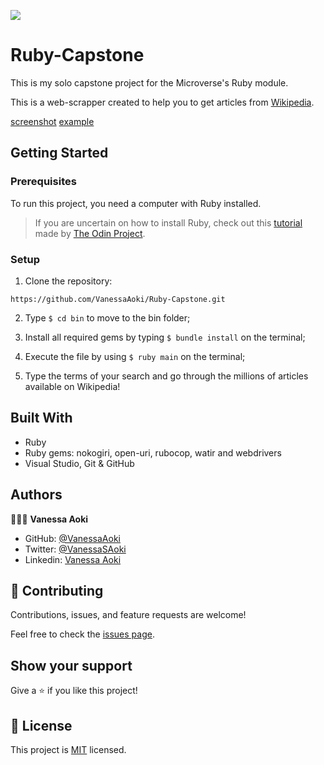 
![](https://img.shields.io/badge/Microverse-blueviolet)

# Ruby-Capstone
This is my solo capstone project for the Microverse's Ruby module.

This is a web-scrapper created to help you to get articles from [Wikipedia](https://en.wikipedia.org/wiki/Main_Page).

[screenshot](./images/screenshot.png)
[example](./images/example.png)


## Getting Started

### Prerequisites
To run this project, you need a computer with Ruby installed.
> If you are uncertain on how to install Ruby, check out this [tutorial](https://www.theodinproject.com/courses/ruby-programming/lessons/installing-ruby-ruby-programming) made by [The Odin Project](https://www.theodinproject.com/about).

### Setup

1. Clone the repository:
```
https://github.com/VanessaAoki/Ruby-Capstone.git
```
2. Type  `$ cd bin` to move to the bin folder;

3. Install all required gems by typing `$ bundle install` on the terminal;

4. Execute the file by using `$ ruby main` on the terminal;

5. Type the terms of your search and go through the millions of articles available on Wikipedia!


## Built With

- Ruby
- Ruby gems: nokogiri, open-uri, rubocop, watir and webdrivers
- Visual Studio, Git & GitHub


## Authors

👩🏼‍💻 **Vanessa Aoki**

- GitHub: [@VanessaAoki](https://github.com/VanessaAoki)
- Twitter: [@VanessaSAoki](https://twitter.com/VanessaSAoki)
- Linkedin: [Vanessa Aoki](https://www.linkedin.com/in/vanessasaoki/)


## 🤝 Contributing

Contributions, issues, and feature requests are welcome!

Feel free to check the [issues page](https://github.com/VanessaAoki/Ruby-Capstone/issues).


## Show your support

Give a ⭐️ if you like this project!


## 📝 License

This project is [MIT](./LICENSE) licensed.
